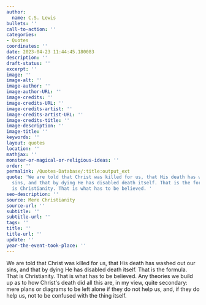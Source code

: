 ```yaml
---
author:
  name: C.S. Lewis
bullets: ''
call-to-action: ''
categories:
- Quotes
coordinates: ''
date: 2023-04-23 11:44:45.180083
description: ''
draft-status: ''
excerpt: ''
image: ''
image-alt: ''
image-author: ''
image-author-URL: ''
image-credits: ''
image-credits-URL: ''
image-credits-artist: ''
image-credits-artist-URL: ''
image-credits-title: ''
image-description: ''
image-title: ''
keywords: ''
layout: quotes
location: ''
mathjax: ''
monster-or-magical-or-religious-ideas: ''
order: ''
permalink: /Quotes-Database/:title:output_ext
quote: 'We are told that Christ was killed for us, that His death has washed out our
  sins, and that by dying He has disabled death itself. That is the formula. That
  is Christianity. That is what has to be believed. '
seo-description: ''
source: Mere Christianity
source-url: ''
subtitle: ''
subtitle-url: ''
tags: ''
title: ''
title-url: ''
update: ''
year-the-event-took-place: ''
---
```

We are told that Christ was killed for us, that His death has washed out our sins, and that by dying He has disabled death itself. That is the formula. That is Christianity. That is what has to be believed. Any theories we build up as to how Christ's death did all this are, in my view, quite secondary: mere plans or diagrams to be left alone if they do not help us, and, if they do help us, not to be confused with the thing itself.